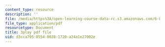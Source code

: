```yaml
---
content_type: resource
description: ''
file: /media/https%3A/open-learning-course-data-rc.s3.amazonaws.com/6-851-advanced-data-structures-spring-2012/d3cca795855400281720a24a1e27002e_T0yzrZL1py0.pdf
file_type: application/pdf
resourcetype: Document
title: 3play pdf file
uid: d3cca795-8554-0028-1720-a24a1e27002e
---
```

